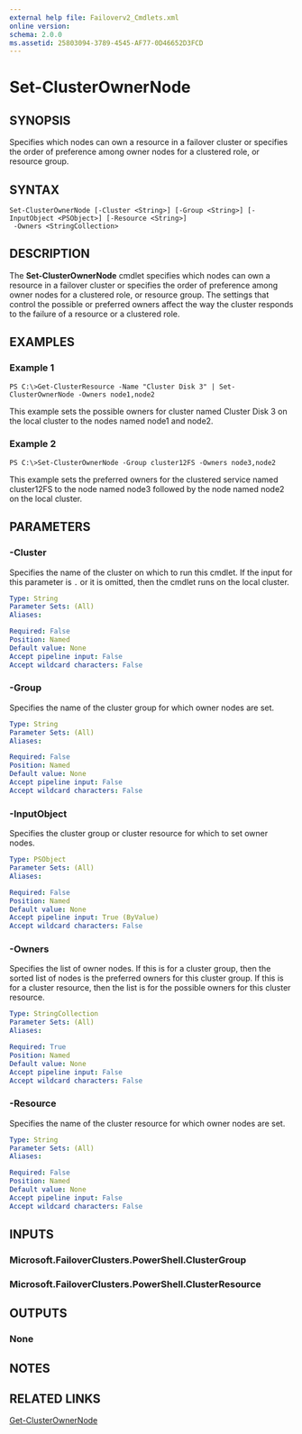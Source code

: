 ```yaml
---
external help file: Failoverv2_Cmdlets.xml
online version: 
schema: 2.0.0
ms.assetid: 25803094-3789-4545-AF77-0D46652D3FCD
---
```


# Set-ClusterOwnerNode

## SYNOPSIS
Specifies which nodes can own a resource in a failover cluster or specifies the order of preference among owner nodes for a clustered role, or resource group.

## SYNTAX

```
Set-ClusterOwnerNode [-Cluster <String>] [-Group <String>] [-InputObject <PSObject>] [-Resource <String>]
 -Owners <StringCollection>
```

## DESCRIPTION
The **Set-ClusterOwnerNode** cmdlet specifies which nodes can own a resource in a failover cluster or specifies the order of preference among owner nodes for a clustered role, or resource group.
The settings that control the possible or preferred owners affect the way the cluster responds to the failure of a resource or a clustered role.

## EXAMPLES

### Example 1
```
PS C:\>Get-ClusterResource -Name "Cluster Disk 3" | Set-ClusterOwnerNode -Owners node1,node2
```

This example sets the possible owners for cluster named Cluster Disk 3 on the local cluster to the nodes named node1 and node2.

### Example 2
```
PS C:\>Set-ClusterOwnerNode -Group cluster12FS -Owners node3,node2
```

This example sets the preferred owners for the clustered service named cluster12FS to the node named node3 followed by the node named node2 on the local cluster.

## PARAMETERS

### -Cluster
Specifies the name of the cluster on which to run this cmdlet.
If the input for this parameter is `.` or it is omitted, then the cmdlet runs on the local cluster.

```yaml
Type: String
Parameter Sets: (All)
Aliases: 

Required: False
Position: Named
Default value: None
Accept pipeline input: False
Accept wildcard characters: False
```

### -Group
Specifies the name of the cluster group for which owner nodes are set.

```yaml
Type: String
Parameter Sets: (All)
Aliases: 

Required: False
Position: Named
Default value: None
Accept pipeline input: False
Accept wildcard characters: False
```

### -InputObject
Specifies the cluster group or cluster resource for which to set owner nodes.

```yaml
Type: PSObject
Parameter Sets: (All)
Aliases: 

Required: False
Position: Named
Default value: None
Accept pipeline input: True (ByValue)
Accept wildcard characters: False
```

### -Owners
Specifies the list of owner nodes.
If this is for a cluster group, then the sorted list of nodes is the preferred owners for this cluster group.
If this is for a cluster resource, then the list is for the possible owners for this cluster resource.

```yaml
Type: StringCollection
Parameter Sets: (All)
Aliases: 

Required: True
Position: Named
Default value: None
Accept pipeline input: False
Accept wildcard characters: False
```

### -Resource
Specifies the name of the cluster resource for which owner nodes are set.

```yaml
Type: String
Parameter Sets: (All)
Aliases: 

Required: False
Position: Named
Default value: None
Accept pipeline input: False
Accept wildcard characters: False
```

## INPUTS

### Microsoft.FailoverClusters.PowerShell.ClusterGroup

### Microsoft.FailoverClusters.PowerShell.ClusterResource

## OUTPUTS

### None

## NOTES

## RELATED LINKS

[Get-ClusterOwnerNode](./Get-ClusterOwnerNode.md)

